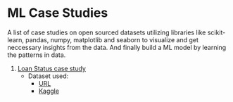 # ML Case Studies
A list of case studies on open sourced datasets utilizing libraries like scikit-learn, pandas, numpy, matplotlib and seaborn to visualize and get neccessary insights from the data. And finally build a ML model by learning the patterns in data. 

1. [Loan Status case study](https://github.com/rahul96rajan/ML-case-studies/blob/master/Loan-Prediction-Case-Study.ipynb)
	* Dataset used:
		* [URL](https://raw.githubusercontent.com/rahul96rajan/sample_datasets/master/loan_status.csv)
		* [Kaggle](https://www.kaggle.com/ninzaami/loan-predication)

